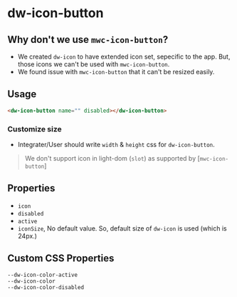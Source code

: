 # dw-icon-button

## Why don't we use `mwc-icon-button`?
- We created `dw-icon` to have extended icon set, sepecific to the app. But, those icons we can't be used with 
`mwc-icon-button`. 
- We found issue with `mwc-icon-button` that it can't be resized easily.


## Usage
```html
<dw-icon-button name="" disabled></dw-icon-button>
```

### Customize size
- Integrater/User should write `width` & `height` css for `dw-icon-button`.

> We don't support icon in light-dom (`slot`) as supported by [`mwc-icon-button`]

## Properties
- `icon`
- `disabled`
- `active`
- `iconSize`, No default value. So, default size of `dw-icon` is used (which is 24px.)

## Custom CSS Properties

```
--dw-icon-color-active
--dw-icon-color
--dw-icon-color-disabled
```
